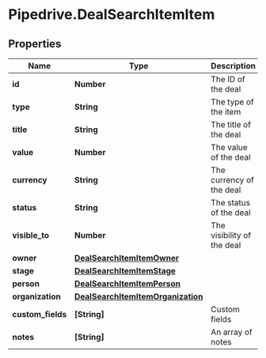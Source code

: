 # Pipedrive.DealSearchItemItem

## Properties

Name | Type | Description | Notes
------------ | ------------- | ------------- | -------------
**id** | **Number** | The ID of the deal | [optional] 
**type** | **String** | The type of the item | [optional] 
**title** | **String** | The title of the deal | [optional] 
**value** | **Number** | The value of the deal | [optional] 
**currency** | **String** | The currency of the deal | [optional] 
**status** | **String** | The status of the deal | [optional] 
**visible_to** | **Number** | The visibility of the deal | [optional] 
**owner** | [**DealSearchItemItemOwner**](DealSearchItemItemOwner.md) |  | [optional] 
**stage** | [**DealSearchItemItemStage**](DealSearchItemItemStage.md) |  | [optional] 
**person** | [**DealSearchItemItemPerson**](DealSearchItemItemPerson.md) |  | [optional] 
**organization** | [**DealSearchItemItemOrganization**](DealSearchItemItemOrganization.md) |  | [optional] 
**custom_fields** | **[String]** | Custom fields | [optional] 
**notes** | **[String]** | An array of notes | [optional] 


